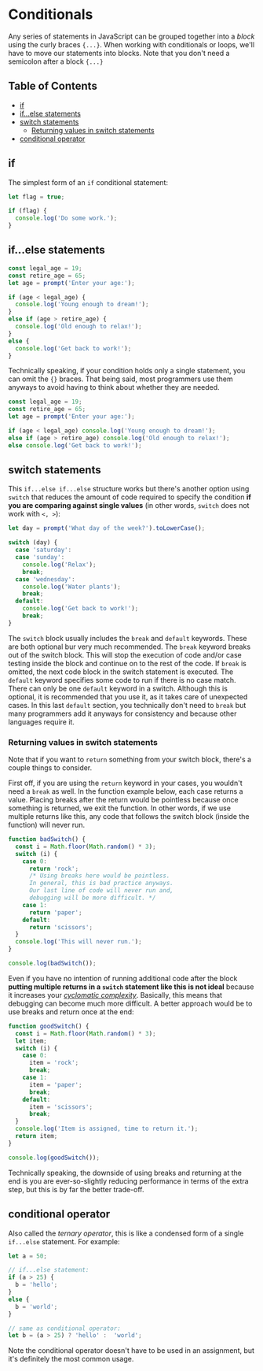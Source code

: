 # Conditionals


Any series of statements in JavaScript can be grouped together into a *block* using the curly braces `{...}`. When working with conditionals or loops, we'll have to move our statements into blocks. Note that you don't need a semicolon after a block `{...}`


## Table of Contents

<!-- toc -->

- [if](#if)
- [if...else statements](#ifelse-statements)
- [switch statements](#switch-statements)
  * [Returning values in switch statements](#returning-values-in-switch-statements)
- [conditional operator](#conditional-operator)

<!-- tocstop -->

## if

The simplest form of an `if` conditional statement:

```javascript
let flag = true;

if (flag) {
  console.log('Do some work.');
}
```


## if...else statements

```javascript
const legal_age = 19;  
const retire_age = 65;
let age = prompt('Enter your age:');

if (age < legal_age) {
  console.log('Young enough to dream!');
}
else if (age > retire_age) {
  console.log('Old enough to relax!');
}
else {
  console.log('Get back to work!');
}
```

Technically speaking, if your condition holds only a single statement, you can omit the `{}` braces. That being said, most programmers use them anyways to avoid having to think about whether they are needed.

```javascript
const legal_age = 19;
const retire_age = 65;
let age = prompt('Enter your age:');

if (age < legal_age) console.log('Young enough to dream!');
else if (age > retire_age) console.log('Old enough to relax!');
else console.log('Get back to work!');
```


## switch statements

This `if...else if...else` structure works but there's another option using `switch` that reduces the amount of code required to specify the condition **if you are comparing against single values** (in other words, `switch` does not work with `<, >`):

```javascript
let day = prompt('What day of the week?').toLowerCase();

switch (day) {
  case 'saturday':
  case 'sunday':
    console.log('Relax');
    break;
  case 'wednesday':
    console.log('Water plants');
    break;
  default:
    console.log('Get back to work!');
    break;
}
```

The `switch` block usually includes the `break` and `default` keywords. These are both optional bur very much recommended. The `break` keyword breaks out of the switch block. This will stop the execution of code and/or case testing inside the block and continue on to the rest of the code. If `break` is omitted, the next code block in the switch statement is executed. The `default` keyword specifies some code to run if there is no case match. There can only be one `default` keyword in a switch. Although this is optional, it is recommended that you use it, as it takes care of unexpected cases. In this last `default` section, you technically don't need to `break` but many programmers add it anyways for consistency and because other languages require it.

### Returning values in switch statements

Note that if you want to `return` something from your switch block, there's a couple things to consider.

First off, if you are using the `return` keyword in your cases, you wouldn't need a `break` as well. In the function example below, each case returns a value. Placing breaks after the return would be pointless because once something is returned, we exit the function. In other words, if we use multiple returns like this, any code that follows the switch block (inside the function) will never run.

```javascript
function badSwitch() {
  const i = Math.floor(Math.random() * 3);
  switch (i) {
    case 0:
      return 'rock';
      /* Using breaks here would be pointless.
      In general, this is bad practice anyways.
      Our last line of code will never run and,
      debugging will be more difficult. */
    case 1:
      return 'paper';
    default:
      return 'scissors';
  }
  console.log('This will never run.');
}

console.log(badSwitch());
```

Even if you have no intention of running additional code after the block **putting multiple returns in a `switch` statement like this is not ideal** because it increases your *[cyclomatic complexity](https://en.wikipedia.org/wiki/Cyclomatic_complexity)*. Basically, this means that debugging can become much more difficult. A better approach would be to use breaks and return once at the end:

```javascript
function goodSwitch() {
  const i = Math.floor(Math.random() * 3);
  let item;
  switch (i) {
    case 0:
      item = 'rock';
      break;
    case 1:
      item = 'paper';
      break;
    default:
      item = 'scissors';
      break;
  }
  console.log('Item is assigned, time to return it.');
  return item;
}

console.log(goodSwitch());
```

Technically speaking, the downside of using breaks and returning at the end is you are ever-so-slightly reducing performance in terms of the extra step, but this is by far the better trade-off.


## conditional operator

Also called the *ternary operator*, this is like a condensed form of a single `if...else` statement. For example:

```javascript
let a = 50;

// if...else statement:
if (a > 25) {
  b = 'hello';
}
else {
  b = 'world';
}

// same as conditional operator:
let b = (a > 25) ? 'hello' :  'world';
```

Note the conditional operator doesn't have to be used in an assignment, but it's definitely the most common usage.
